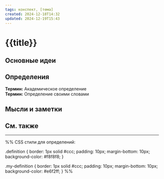 ```yaml
---
tags: конспект, [тема]
created: 2024-12-18T14:32
updated: 2024-12-19T15:43
---
```


# {{title}}

## Основные идеи




## Определения

<div class="definition">
  <b>Термин:</b> Академическое определение
</div>

<div class="my-definition">
  <b>Термин:</b> Определение своими словами
</div>

## Мысли и заметки


## См. также





---

%%
CSS стили для определений:

.definition {
  border: 1px solid #ccc;
  padding: 10px;
  margin-bottom: 10px;
  background-color: #f8f8f8;
}

.my-definition {
  border: 1px solid #ccc;
  padding: 10px;
  margin-bottom: 10px;
  background-color: #e6f2ff;
}
%%